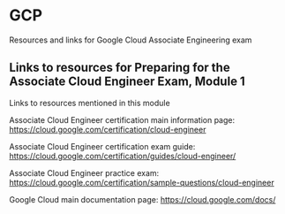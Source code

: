 # GCP
Resources and links for Google Cloud Associate Engineering exam


## Links to resources for Preparing for the Associate Cloud Engineer Exam, Module 1
Links to resources mentioned in this module

Associate Cloud Engineer certification main information page:   https://cloud.google.com/certification/cloud-engineer

Associate Cloud Engineer certification exam guide:              https://cloud.google.com/certification/guides/cloud-engineer/

Associate Cloud Engineer practice exam:                         https://cloud.google.com/certification/sample-questions/cloud-engineer

Google Cloud main documentation page:                           https://cloud.google.com/docs/
